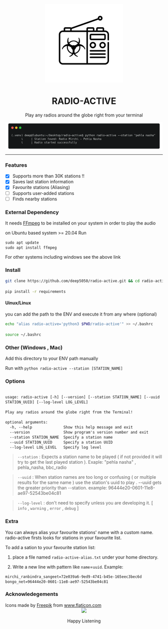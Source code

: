 <div align=center>
<p align=center><img src=images/logo.png width=250px></p>
<h1 align=center> RADIO-ACTIVE </h1>
<p align=center> Play any radios around the globe right from your terminal </p>

<img align=center src=images/example_1.png >

<hr>
</div>

### Features 

- [x] Supports more than 30K stations !!
- [x] Saves last station information 
- [x] Favourite stations (Aliasing)
- [ ] Supports user-added stations
- [ ] Finds nearby stations

### External Dependency 

It needs [FFmpeg](https://ffmpeg.org/download.html) to be installed on your system in order to play the audio

on Ubuntu based system >= 20.04 Run

``` 
sudo apt update
sudo apt install ffmpeg
```

For other systems including windows see the above link

### Install

``` bash
git clone https://github.com/deep5050/radio-active.git && cd radio-active

pip install -r requirements
```

####  Uinux/Linux

you can add the path to the ENV and execute it from any where (optional)

``` bash
echo "alias radio-active='python3 $PWD/radio-active'" >> ~/.bashrc

source ~/.bashrc
```

### Other (Windows , Mac)

Add this directory to your ENV path manually

Run with `python radio-active --station [STATION_NAME]`

### Options

``` 

usage: radio-active [-h] [--version] [--station STATION_NAME] [--uuid STATION_UUID] [--log-level LOG_LEVEL]

Play any radios around the globe right from the Terminal!

optional arguments:
  -h, --help              Show this help message and exit
  --version               Show program's version number and exit
  --station STATION_NAME  Specify a station name
  --uuid STATION_UUID     Specify a station UUID
  --log-level LOG_LEVEL   Specify log level
```

> `--station` : Expects a station name to be played ( if not provided it will try to get the last played station ). Exaple: "pehla nasha" , pehla_nasha, bbc_radio 

> `--uuid` : When station names are too long or confusing ( or multiple results for the same name )  use the station's uuid to play . --uuid gets the greater priority than --station. example: 96444e20-0601-11e8-ae97-52543be04c81

> `--log-level` : don't need to specify unless you are developing it. [ `info` , `warning` , `error` , `debug` ]

### Extra

You  can always alias your favourite stations' name with a custom name. radio-active firsts looks for stations in your favourite list.

To add a sation to your favourite station list:

1. place a file named `radio-active-alias.txt` under your home directory.

2. Write a new line with pattern like `name`=`uuid`. Example:
 ```
 mirchi_ranbindra_sangeet=72e039a6-9ed9-4741-b45e-165eec3bec6d
 bongo_net=96444e20-0601-11e8-ae97-52543be04c81
 ````
### Acknowledegements

<div>Icons made by <a href="https://www.freepik.com" title="Freepik">Freepik</a> from <a href="https://www.flaticon.com/" title="Flaticon">www.flaticon.com</a></div>

<div align=center>
<img src=images/footer.png>
<p align=center> Happy Listening </p>
</div>
